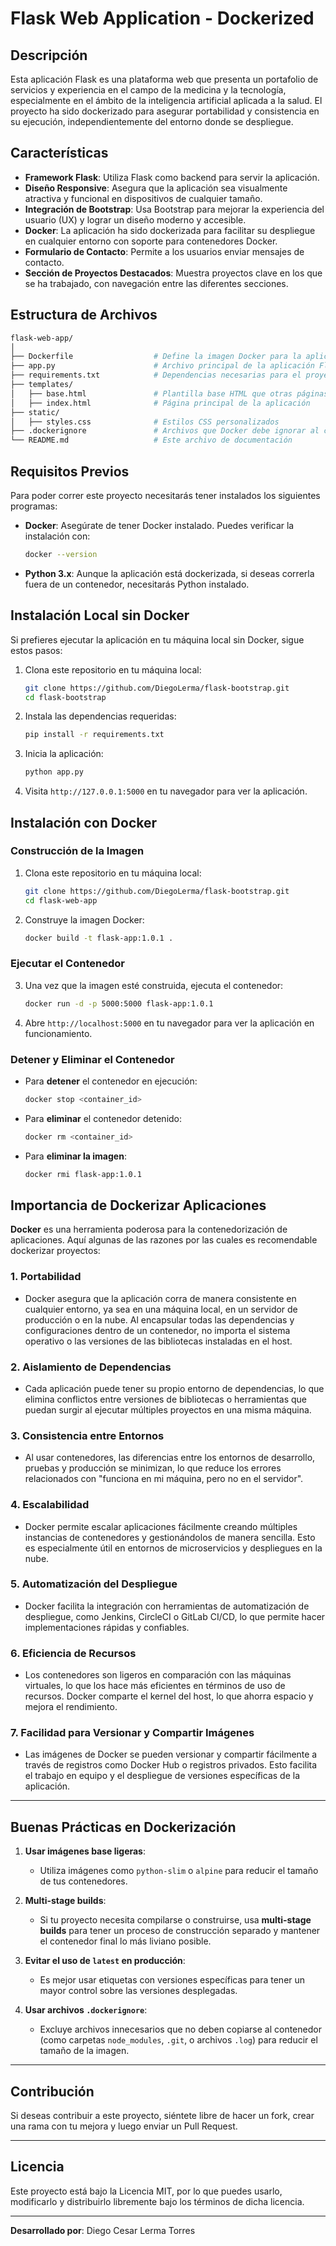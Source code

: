 # Flask Web Application - Dockerized

## Descripción

Esta aplicación Flask es una plataforma web que presenta un portafolio de servicios y experiencia en el campo de la medicina y la tecnología, especialmente en el ámbito de la inteligencia artificial aplicada a la salud. El proyecto ha sido dockerizado para asegurar portabilidad y consistencia en su ejecución, independientemente del entorno donde se despliegue.

## Características

- **Framework Flask**: Utiliza Flask como backend para servir la aplicación.
- **Diseño Responsive**: Asegura que la aplicación sea visualmente atractiva y funcional en dispositivos de cualquier tamaño.
- **Integración de Bootstrap**: Usa Bootstrap para mejorar la experiencia del usuario (UX) y lograr un diseño moderno y accesible.
- **Docker**: La aplicación ha sido dockerizada para facilitar su despliegue en cualquier entorno con soporte para contenedores Docker.
- **Formulario de Contacto**: Permite a los usuarios enviar mensajes de contacto.
- **Sección de Proyectos Destacados**: Muestra proyectos clave en los que se ha trabajado, con navegación entre las diferentes secciones.

## Estructura de Archivos

```bash
flask-web-app/
│
├── Dockerfile                  # Define la imagen Docker para la aplicación Flask
├── app.py                      # Archivo principal de la aplicación Flask
├── requirements.txt            # Dependencias necesarias para el proyecto
├── templates/
│   ├── base.html               # Plantilla base HTML que otras páginas extienden
│   ├── index.html              # Página principal de la aplicación
├── static/
│   ├── styles.css              # Estilos CSS personalizados
├── .dockerignore               # Archivos que Docker debe ignorar al construir la imagen
└── README.md                   # Este archivo de documentación
```

## Requisitos Previos

Para poder correr este proyecto necesitarás tener instalados los siguientes programas:

- **Docker**: Asegúrate de tener Docker instalado. Puedes verificar la instalación con:
  ```bash
  docker --version
  ```
  
- **Python 3.x**: Aunque la aplicación está dockerizada, si deseas correrla fuera de un contenedor, necesitarás Python instalado.

## Instalación Local sin Docker

Si prefieres ejecutar la aplicación en tu máquina local sin Docker, sigue estos pasos:

1. Clona este repositorio en tu máquina local:
    ```bash
    git clone https://github.com/DiegoLerma/flask-bootstrap.git
    cd flask-bootstrap
    ```

2. Instala las dependencias requeridas:
    ```bash
    pip install -r requirements.txt
    ```

3. Inicia la aplicación:
    ```bash
    python app.py
    ```

4. Visita `http://127.0.0.1:5000` en tu navegador para ver la aplicación.

## Instalación con Docker

### Construcción de la Imagen

1. Clona este repositorio en tu máquina local:
    ```bash
    git clone https://github.com/DiegoLerma/flask-bootstrap.git
    cd flask-web-app
    ```

2. Construye la imagen Docker:
    ```bash
    docker build -t flask-app:1.0.1 .
    ```

### Ejecutar el Contenedor

3. Una vez que la imagen esté construida, ejecuta el contenedor:
    ```bash
    docker run -d -p 5000:5000 flask-app:1.0.1
    ```

4. Abre `http://localhost:5000` en tu navegador para ver la aplicación en funcionamiento.

### Detener y Eliminar el Contenedor

- Para **detener** el contenedor en ejecución:
  ```bash
  docker stop <container_id>
  ```

- Para **eliminar** el contenedor detenido:
  ```bash
  docker rm <container_id>
  ```

- Para **eliminar la imagen**:
  ```bash
  docker rmi flask-app:1.0.1
  ```

## Importancia de Dockerizar Aplicaciones

**Docker** es una herramienta poderosa para la contenedorización de aplicaciones. Aquí algunas de las razones por las cuales es recomendable dockerizar proyectos:

### 1. **Portabilidad**
   - Docker asegura que la aplicación corra de manera consistente en cualquier entorno, ya sea en una máquina local, en un servidor de producción o en la nube. Al encapsular todas las dependencias y configuraciones dentro de un contenedor, no importa el sistema operativo o las versiones de las bibliotecas instaladas en el host.

### 2. **Aislamiento de Dependencias**
   - Cada aplicación puede tener su propio entorno de dependencias, lo que elimina conflictos entre versiones de bibliotecas o herramientas que puedan surgir al ejecutar múltiples proyectos en una misma máquina.

### 3. **Consistencia entre Entornos**
   - Al usar contenedores, las diferencias entre los entornos de desarrollo, pruebas y producción se minimizan, lo que reduce los errores relacionados con "funciona en mi máquina, pero no en el servidor".

### 4. **Escalabilidad**
   - Docker permite escalar aplicaciones fácilmente creando múltiples instancias de contenedores y gestionándolos de manera sencilla. Esto es especialmente útil en entornos de microservicios y despliegues en la nube.

### 5. **Automatización del Despliegue**
   - Docker facilita la integración con herramientas de automatización de despliegue, como Jenkins, CircleCI o GitLab CI/CD, lo que permite hacer implementaciones rápidas y confiables.

### 6. **Eficiencia de Recursos**
   - Los contenedores son ligeros en comparación con las máquinas virtuales, lo que los hace más eficientes en términos de uso de recursos. Docker comparte el kernel del host, lo que ahorra espacio y mejora el rendimiento.

### 7. **Facilidad para Versionar y Compartir Imágenes**
   - Las imágenes de Docker se pueden versionar y compartir fácilmente a través de registros como Docker Hub o registros privados. Esto facilita el trabajo en equipo y el despliegue de versiones específicas de la aplicación.

---

## Buenas Prácticas en Dockerización

1. **Usar imágenes base ligeras**:
   - Utiliza imágenes como `python-slim` o `alpine` para reducir el tamaño de tus contenedores.

2. **Multi-stage builds**:
   - Si tu proyecto necesita compilarse o construirse, usa **multi-stage builds** para tener un proceso de construcción separado y mantener el contenedor final lo más liviano posible.

3. **Evitar el uso de `latest` en producción**:
   - Es mejor usar etiquetas con versiones específicas para tener un mayor control sobre las versiones desplegadas.

4. **Usar archivos `.dockerignore`**:
   - Excluye archivos innecesarios que no deben copiarse al contenedor (como carpetas `node_modules`, `.git`, o archivos `.log`) para reducir el tamaño de la imagen.

---

## Contribución

Si deseas contribuir a este proyecto, siéntete libre de hacer un fork, crear una rama con tu mejora y luego enviar un Pull Request.

---

## Licencia

Este proyecto está bajo la Licencia MIT, por lo que puedes usarlo, modificarlo y distribuirlo libremente bajo los términos de dicha licencia.

---

**Desarrollado por**: Diego Cesar Lerma Torres